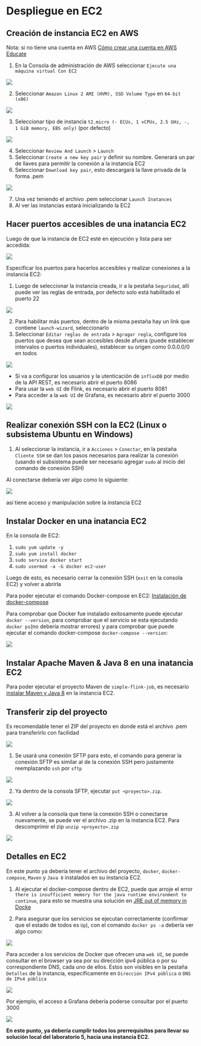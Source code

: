 # Despliegue en EC2

## Creación de instancia EC2 en AWS

Nota: si no tiene una cuenta en AWS [Cómo crear una cuenta en AWS Educate](https://www.youtube.com/watch?v=8DrcNddARLo&feature=youtu.be)

1. En la Consola de administración de AWS seleccionar ```Ejecute una máquina virtual
Con EC2``` 

![](img/1.jpg)

2. Seleccionar ```Amazon Linux 2 AMI (HVM), SSD Volume Type``` en ```64-bit (x86)```

![](img/2.jpg)

3. Seleccionar tipo de instancia ```t2.micro (- ECUs, 1 vCPUs, 2.5 GHz, -, 1 GiB memory, EBS only)``` (por defecto)

![](img/3.jpg)

4. Seleccionar ```Review And Launch``` > ```Launch```
5. Seleccionar ```Create a new key pair``` y definir su nombre. Generará un par de llaves para permitir la conexión a la instancia EC2
6. Seleccionar ```Download key pair```, esto descargará la llave privada de la forma <keyName>.pem

![](img/4.jpg)

7. Una vez teniendo el archivo .pem seleccionar ```Launch Inatances```
8. Al ver las instancias estará inicializando la EC2

## Hacer puertos accesibles de una inatancia EC2
Luego de que la instancia de EC2 esté en ejecución y lista para ser accedida:

![](img/5.jpg)

Especificar los puertos para hacerlos accesibles y realizar conexiones a la instancia EC2:
1. Luego de seleccionar la instancia creada, ir a la pestaña ```Seguridad```, allí puede ver las reglas de entrada, por defecto solo está habilitado el puerto 22

![](img/6.jpg)

2. Para habilitar más puertos, dentro de la misma pestaña hay un link que contiene ```launch-wizard```, seleccionarlo
3. Seleccionar ```Editar reglas de entrada``` > ```Agragar regla```, configure los puertos que desea que sean accesibles desde afuera (puede establecer intervalos o puertos individuales), establecer su origen como 0.0.0.0/0 en todos

![](img/7.jpg)

- Si va a configurar los usuarios y la utenticación de ```influxDB``` por medio de la API REST, es necesario abrir el puerto 8086
- Para usar la ```web UI``` de Flink, es necesario abrir el puerto 8081
- Para acceder a la ```web UI``` de Grafana, es necesario abrir el puerto 3000

![](img/8.jpg)

## Realizar conexión SSH con la EC2 (Linux o subsistema Ubuntu en Windows)
1. Al seleccionar la instancia, ir a ```Acciones``` > ```Conectar```, en la pestaña ```Cliente SSH``` se dan los pasos necesarios para realizar la conexión (usando el subsistema puede ser necesario agregar ```sudo``` al inicio del comando de conexión SSH)

Al conectarse debería ver algo como lo siguiente:

![](img/9.jpg)

así tiene acceso y manipulación sobre la instancia EC2

## Instalar Docker en una inatancia EC2
En la consola de EC2:
1. ```sudo yum update -y```
2. ```sudo yum install docker```
3. ```sudo service docker start```
4. ```sudo usermod -a -G docker ec2-user```

Luego de esto, es necesario cerrar la conexión SSH (```exit``` en la consola EC2) y volver a abrirla

Para poder ejecutar el comando Docker-compose en EC2: [Instalación de docker-compose](https://docs.docker.com/compose/install/)

Para comprobar que Docker fue instalado exitosamente puede ejecutar ```docker --version```, para comprobar que el servicio se esta ejecutando ```docker ps```(no debería mostrar errores) y para comprobar que puede ejecutar el comando docker-compose ```docker-compose --version```:

![](img/10.jpg)

## Instalar Apache Maven & Java 8 en una inatancia EC2

Para poder ejecutar el proyecto Maven de ```simple-flink-job```, es necesario [instalar Maven y Java 8](https://docs.aws.amazon.com/neptune/latest/userguide/iam-auth-connect-prerq.html) en la instancia EC2.

## Transferir zip del proyecto
Es recomendable tener el ZIP del proyecto en donde está el archivo .pem para transferirlo con facilidad

![](img/11.jpg)

1. Se usará una conexión SFTP para esto, el comando para generar la conexión SFTP es similar al de la conexión SSH pero justamente reemplazando ```ssh``` por ```sftp```

![](img/12.jpg)

2. Ya dentro de la consola SFTP, ejecutar ```put <proyecto>.zip```.

![](img/13.jpg)

3. Al volver a la consola que tiene la conexión SSH o conectarse nuevamente, se puede ver el archivo .zip en la instancia EC2. Para descomprimir el zip ```unzip <proyecto>.zip```

![](img/14.jpg)

## Detalles en EC2
En este punto ya debería tener el archivo del proyecto, ```docker```, ```docker-compose```, ```Maven``` y ```Java 8``` instalados en su instancia EC2.

1. Al ejecutar el docker-compose dentro de EC2, puede que arroje el error ```there is insufficient memory for the java runtime environment to continue```, para esto se muestra una solución en [JRE out of memory in Docke](https://stackoverflow.com/questions/45129299/jre-out-of-memory-in-docker)

2. Para asegurar que los servicios se ejecutan correctamente (confirmar que el estado de todos es ```Up```), con el comando ```docker ps -a``` debería ver algo como:

![](img/17.jpg)

Para acceder a los servicios de Docker que ofrecen una ```web UI```, se puede consultar en el browser ya sea por su dirección ipv4 pública o por su correspondiente DNS, cada uno de ellos. Estos son visibles en la pestaña ```Detalles``` de la instancia, específicamente en ```Dirección IPv4 pública``` o ```DNS de IPv4 pública```

![](img/16.jpg)

Por ejemplo, el acceso a Grafana debería poderse consultar por el puerto 3000

![](img/18.jpg)

**En este punto, ya debería cumplir todos los prerrequisitos para llevar su solución local del laboratorio 5, hacia una instancia EC2.**